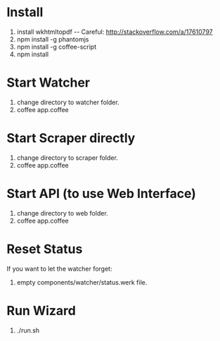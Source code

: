 # Install
  1. install wkhtmltopdf -- Careful: http://stackoverflow.com/a/17610797
  2. npm install -g phantomjs
  3. npm install -g coffee-script
  4. npm install

# Start Watcher
  1. change directory to watcher folder.
  2. coffee app.coffee

# Start Scraper directly
  1. change directory to scraper folder.
  2. coffee app.coffee

# Start API (to use Web Interface)
  1. change directory to web folder.
  2. coffee app.coffee

# Reset Status
If you want to let the watcher forget:
  1. empty components/watcher/status.werk file. 

# Run Wizard
  1. ./run.sh